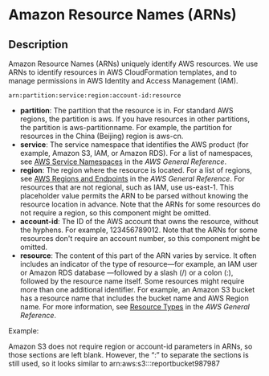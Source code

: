 # Amazon Resource Names (ARNs)

## Description

Amazon Resource Names (ARNs) uniquely identify AWS resources. We use ARNs to identify resources in AWS CloudFormation templates, and to manage permissions in AWS Identity and Access Management (IAM).

`arn:partition:service:region:account-id:resource`

- **partition**: The partition that the resource is in. For standard AWS regions, the partition is aws. If you have resources in other partitions, the partition is aws-partitionname. For example, the partition for resources in the China (Beijing) region is aws-cn.
- **service**: The service namespace that identifies the AWS product (for example, Amazon S3, IAM, or Amazon RDS). For a list of namespaces, see [AWS Service Namespaces](https://docs.aws.amazon.com/general/latest/gr/aws-arns-and-namespaces.html#genref-aws-service-namespaces) in the _AWS General Reference_.
- **region**: The region where the resource is located. For a list of regions, see [AWS Regions and Endpoints](https://docs.aws.amazon.com/general/latest/gr/rande.html) in the _AWS General Reference_. For resources that are not regional, such as IAM, use us-east-1. This placeholder value permits the ARN to be parsed without knowing the resource location in advance. Note that the ARNs for some resources do not require a region, so this component might be omitted.
- **account-id**: The ID of the AWS account that owns the resource, without the hyphens. For example, 123456789012. Note that the ARNs for some resources don't require an account number, so this component might be omitted.
- **resource**: The content of this part of the ARN varies by service. It often includes an indicator of the type of resource—for example, an IAM user or Amazon RDS database —followed by a slash (/) or a colon (:), followed by the resource name itself. Some resources might require more than one additional identifier. For example, an Amazon S3 bucket has a resource name that includes the bucket name and AWS Region name. For more information, see [Resource Types](https://docs.aws.amazon.com/general/latest/gr/aws-arns-and-namespaces.html#genref-aws-service-namespaces) in the _AWS General Reference_.

Example:

Amazon S3 does not require region or account-id parameters in ARNs, so those sections are left blank. However, the “:” to separate the sections is still used, so it looks similar to arn:aws:s3:::reportbucket987987
